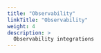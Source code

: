 ```yaml
---
title: "Observability"
linkTitle: "Observability"
weight: 4
description: >
  Observability integrations
---
```

